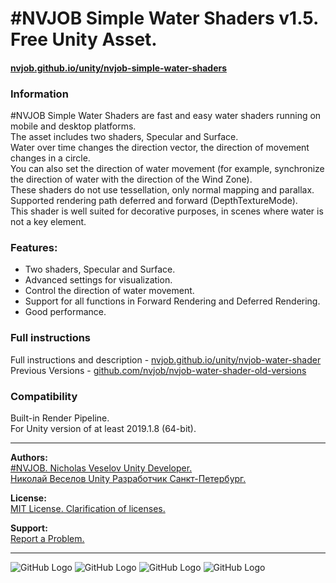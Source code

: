 # #NVJOB Simple Water Shaders v1.5. Free Unity Asset.
#### [nvjob.github.io/unity/nvjob-simple-water-shaders](https://nvjob.github.io/unity/nvjob-simple-water-shaders)

### Information

#NVJOB Simple Water Shaders are fast and easy water shaders running on mobile and desktop platforms.<br>
The asset includes two shaders, Specular and Surface.<br>
Water over time changes the direction vector, the direction of movement changes in a circle.<br>
You can also set the direction of water movement (for example, synchronize the direction of water with the direction of the Wind Zone).<br>
These shaders do not use tessellation, only normal mapping and parallax.<br>
Supported rendering path deferred and forward (DepthTextureMode).<br>
This shader is well suited for decorative purposes, in scenes where water is not a key element.

### Features:
- Two shaders, Specular and Surface.
- Advanced settings for visualization.
- Control the direction of water movement.
- Support for all functions in Forward Rendering and Deferred Rendering.
- Good performance.


### Full instructions

Full instructions and description - [nvjob.github.io/unity/nvjob-water-shader](https://nvjob.github.io/unity/nvjob-water-shader)<br>
Previous Versions - [github.com/nvjob/nvjob-water-shader-old-versions](https://github.com/nvjob/NVJOB-Water-Shader-old-versions)

### Compatibility

Built-in Render Pipeline.<br>
For Unity version of at least 2019.1.8 (64-bit).

-------------------------------------------------------------------

**Authors:** <br>
[#NVJOB. Nicholas Veselov Unity Developer.](https://nvjob.github.io)<br>
[Николай Веселов Unity Разработчик Санкт-Петербург.](https://nvjob.github.io)

**License:** <br>
[MIT License. Clarification of licenses.](https://nvjob.github.io/mit-license)

**Support:** <br>
[Report a Problem.](https://nvjob.github.io/reportaproblem/)

-------------------------------------------------------------------

![GitHub Logo](https://raw.githubusercontent.com/nvjob/nvjob.github.io/master/repo/unity%20assets/simple-water-shaders/pic/3.jpg)
![GitHub Logo](https://raw.githubusercontent.com/nvjob/nvjob.github.io/master/repo/unity%20assets/simple-water-shaders/pic/2.jpg)
![GitHub Logo](https://raw.githubusercontent.com/nvjob/nvjob.github.io/master/repo/unity%20assets/simple-water-shaders/pic/1.jpg)
![GitHub Logo](https://raw.githubusercontent.com/nvjob/nvjob.github.io/master/repo/unity%20assets/simple-water-shaders/pic/4.jpg)
